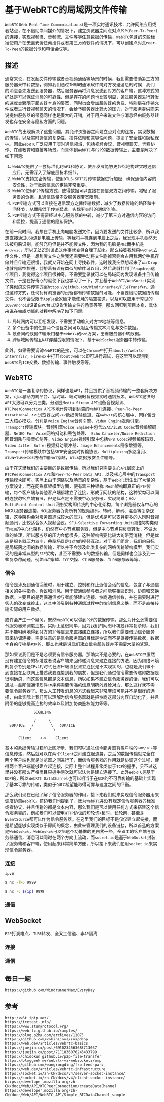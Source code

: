 # 基于WebRTC的局域网文件传输
`WebRTC(Web Real-Time Communications)`是一项实时通讯技术，允许网络应用或者站点，在不借助中间媒介的情况下，建立浏览器之间点对点`P2P(Peer-To-Peer)`的连接，实现视频流、音频流、文件等等任意数据的传输，`WebRTC`包含的这些标准使用户在无需安装任何插件或者第三方的软件的情况下，可以创建点对点`Peer-To-Peer`的数据分享和电话会议等。


## 描述
通常来说，在发起文件传输或者音视频通话等场景的时候，我们需要借助第三方的服务器来中转数据，例如我们通过`IM`即时通讯软件向对方发送消息的时候，我们的消息会先发送到服务器，然后服务器再将消息发送到对方的客户端，这种方式的好处是可以保证消息的可靠性，但是存在的问题也比较明显，通过服务器进行转发的速度会受限于服务器本身的带宽，同时也会增加服务器的负载，特别是在传输文件或者进行音视频聊天的情况下，会给予服务器比较大的压力，对于服务提供商来说提供服务器的带宽同样也是很大的开销，对于用户来说文件与消息经由服务器转发也存在安全与隐私方面的问题。

`WebRTC`的出现解决了这些问题，其允许浏览器之间建立点对点的连接，实现数据的传输，以及实时通信的复杂性、插件依赖和兼容性问题，提高了安全性和隐私保护。因此`WebRTC`广泛应用于实时通信领域，包括视频会议、音视频聊天、远程协作、在线教育和直播等场景。而具体到`WebRTC`与`P2P`的数据传输上，主要是解决了如下问题: 

1. `WebRTC`提供了一套标准化的`API`和协议，使开发者能够更轻松地构建实时通信应用，无需深入了解底层技术细节。
2. `WebRTC`支持加密传输，使用`DTLS-SRTP`对传输数据进行加密，确保通信内容的安全性，对于敏感信息的传输非常重要。
3. `WebRTC`使用`P2P`传输方式，使得数据可以直接在通信双方之间传输，减轻了服务器的负担，且通信质量不受服务器带宽限制。
4. `P2P`传输方式可以直接在通信双方之间传输数据，减少了数据传输的路径和中间环节，从而降低了传输延迟，实现更实时的通信体验。
5. `P2P`传输方式不需要经过中心服务器的中转，减少了第三方对通信内容的访问和监控，提高了通信的隐私保护。

在前一段时间，我想在手机上向电脑发送文件，因为要发送的文件比较多，所以我想直接通过`USB`连到电脑上传输，等我将手机连到电脑上之后，我发现手机竟然无法被电脑识别，能够充电但是并不能传文件，因为我的电脑是`Mac`而手机是`Android`，所以无法识别设备这件事就变得合理了起来。那么接着我想用`WeChat`去传文件，但是一想到传文件之后我还需要手动将文件删掉否则会占用我两份手机存储并且传输还很慢，我就又开始在网上寻找软件，这时候我突然想起来了`AirDrop`也就是隔空投送，就想着有没有类似的软件可以用，然后我就找到了`Snapdrop`这个项目，我觉得这个项目很神奇，不需要登录就可以在局域网内发现设备并且传输文件，于是在好奇心的驱使下我也学习了一下，并且基于`WebRTC/WebSocket`实现了类似的文件传输方案`https://github.com/WindrunnerMax/FileTransfer`。通过这种方式，任何拥有浏览器的设备都有传输数据的可能，不需要借助数据线传输文件，也不会受限于`Apple`全家桶才能使用的隔空投送，以及可以应用于常见的`IOS/Android`设备向`PC`台式设备传输文件的场景等等。那么回归到项目本身，具体来说在完成功能的过程中解决了如下问题: 

1. 局域网内可以互相发现，不需要手动输入对方`IP`地址等信息。
2. 多个设备中的任意两个设备之间可以相互传输文本消息与文件数据。
3. 设备间的数据传输采用基于`WebRTC`的`P2P`方案，无需服务器中转数据。
4. 跨局域网传输且`NAT`穿越受限的情况下，基于`WebSocket`服务器中转传输。

此外，如果需要调试`WebRTC`的链接，可以在`Chrome`中打开`about://webrtc-internals/`，`FireFox`中打开`about:webrtc`即可进行调试，在这里可以观测到`WebRTC`的`ICE`交换、数据传输、事件触发等等。


## WebRTC
`WebRTC`是一套复杂的协议，同样也是`API`，并且提供了音视频传输的一整套解决方案，可以总结为跨平台、低时延、端对端的音视频实时通信技术。`WebRTC`提供的`API`大致可以分为三类，分别是`Media Stream API`设备音视频流、`RTCPeerConnection API`本地计算机到远端的`WebRTC`连接、`Peer-To-Peer DataChannel API`浏览器之间`P2P`数据传输信道。在`WebRTC`的核心层中，同样包含三大核心模块，分别是`Voice Engine`音频引擎、`Video Engine`视频引擎、`Transport`传输模块。音频引擎`Voice Engine`中包含`iSAC/iLBC Codec`音频编解码器、`NetEQ For Voice`网络抖动和丢包处理、` Echo Canceler/Noise Reduction`回音消除与噪音抑制等。`Video Engine`视频引擎中包括`VP8 Codec`视频编解码器、`Video Jitter Buffer`视频抖动缓冲器、`Image Enhancements`图像增强等。`Transport`传输模块中包括`SRTP`安全实时传输协议、`Multiplexing`多路复用、​`STUN+TURN+ICE`网络传输`NAT`穿越，`DTLS`数据报安全传输等。

由于在这里我们的主要目的是数据传输，所以我们只需要关心`API`层面上的`RTCPeerConnection API`和`Peer-To-Peer Data API`，以及核心层中的`Transport`传输模块即可。实际上由于网络以及场景的复杂性，基于`WebRTC`衍生出了大量的方案设计，而在网络框架模型方面，便有着三种架构: `Mesh`架构即真正的`P2P`传输，每个客户端与其他客户端都建立了连接，形成了网状的结构，这种架构可以同时连接的客户端有限，但是优点是不需要中心服务器，实现简单；`MCU-MultiPoint Control Unit`网络架构即传统的中心化架构，每个浏览器仅与中心的MCU服务器连接，`MCU`服务器负责所有的视频编码、转码、解码、混合等复杂逻辑，这种架构会对服务器造成较大的压力，但是优点是可以支持更多的人同时音视频通讯，比较适合多人视频会议。`SFU-Selective Forwarding Unit`网络架构类似于`MCU`的中心化架构，仍然有中心节点服务器，但是中心节点只负责转发，不做太重的处理，所以服务器的压力会低很多，这种架构需要比较大的带宽消耗，但是优点是服务器压力较小，典型场景是`1`对`N`的视频互动。对于我们而言，我们的目标是局域网之间的数据传输，所以并不会涉及此类复杂的网络传输架构模型，我们实现的是非常典型的`P2P`架构，甚至不需要`N-N`的数据传输，但是同样也会涉及到一些复杂的问题，例如`NAT`穿越、`ICE`交换、`STUN`服务器、`TURN`服务器等等。

### 信令
信令是涉及到通信系统时，用于建立、控制和终止通信会话的信息，包含了与通信相关的各种指令、协议和消息，用于使通信参与者之间能够相互识别、协商和交换数据。主要目的是确保通信参与者能够建立连接、协商通信参数，并在需要时进行状态的改变或终止，这其中涉及到各种通信过程中的控制信息交换，而不是直接传输实际的用户数据。

或许会产生一个疑问，既然`WebRTC`可以做到`P2P`的数据传输，那么为什么还需要信令服务器来调度连接。实际上这很简单，因为我们的网络环境是非常复杂的，我们并不能明确地得到对方的`IP`等信息来直接建立连接，所以我们需要借助信令服务器来协调连接。需要注意的是信令服务器的目标是协调而不是直接传输数据，数据本身的传输是`P2P`的，那么也就是说我们建立信令服务器并不需要大量的资源。

那如果说我们是不是必须要有信令服务器，那确实不是必要的，在`WebRTC`中虽然没有建立信令的标准或者说客户端来回传递消息来建立连接的方法，因为网络环境的复杂特别是`IPv4`的时代在客户端直接建立连接是不太现实的，也就是我们做不到直接在互联网上描述我要连接到我的朋友，但是我们通过信令需要传递的数据是很明确的，而这些信息都是文本信息，所以如果不建立信令服务器的话，我们可以通过一些即使通讯软件`IM`来将需要传递的信息明确的发给对方，那么这样就不需要信令服务器了。那么人工转发消息的方式看起来非常麻烦可能并不是很好的选择，由此实际上我们可以理解为信令服务器就是把协商这部分内容自动化了，并且附带的能够提高连接的效率以及附加协商鉴权能力等等。

```
             SIGNLING

             /      \ 
  SDP/ICE   /        \   SDP/ICE
           /          \

      Client    <->    Client
```

基本的数据传输过程如上图所示，我们可以通过信令服务器将客户端的`SDP/ICE`等信息传递，然后就可以在两个`Client`之间建立起连接，之后的数据传输就完全在两个客户端也就是浏览器之间进行了，而信令服务器的作用就是协调这个过程，使得两个客户端能够建立起连接，实际上整个过程非常类似于`TCP`的握手，只不过这里并没有那么严格而且只握手两次就可以认为是建立连接了。此外`WebRTC`是基于`UDP`的，所以`WebRTC DataChannel`也可以相当于在`UDP`的不可靠传输的基础上实现了基本可靠的传输，类似于`QUIC`希望能取得可靠与速度之间的平衡。

那么我们现在已经了解了信令服务器的作用，接下来我们就来实现信令服务器用来调度协商`WebRTC`。前边我们也提到了，因为`WebRTC`并没有规定信令服务器的标准或者协议，并且传输的都是文本内容，那么我们是可以使用任何方式来搭建这个信令服务器的，例如我们可以使用`HTTP`协议的短轮询`+`超时、长轮询，甚至是`EventSource`都可以作为信令服务器。在这里我们的目标不是仅仅建立起链接，而是希望能够实现类似于房间的概念，由此来管理我们的设备链接，所以首选的方案是`WebSocket`，`WebSocket`可以把这个功能做的更自然一些，全双工的客户端与服务器通信，消息可以同时在两个方向上流动，而`socket.io`是基于`WebSocket`封装了服务端和客户端，使用起来非常简单方便，所以接下来我们使用`socket.io`来实现信令服务器。


### 连接


`ipv6`
```bash
$ nc -lk6 9999
```
```bash
$ nc -6 ${ip} 9999
```

### 通信

## WebSocket
`P2P`打洞难点、`TURN`转发、全双工信道、非`AP`隔离

### 连接

### 通信

## 每日一题

```
https://github.com/WindrunnerMax/EveryDay
```

## 参考

```
http://v6t.ipip.net/
https://icetest.info/
https://www.stunprotocol.org/
https://webrtc.github.io/samples/
https://blog.p2hp.com/archives/11075
https://github.com/RobinLinus/snapdrop
https://web.dev/articles/webrtc-basics
https://juejin.cn/post/6950234563683713037
https://juejin.cn/post/7171836076246433799
https://chidokun.github.io/p2p-file-transfer
https://bloggeek.me/webrtc-vs-websockets/amp
https://github.com/wangrongding/frontend-park
https://web.dev/articles/webrtc-infrastructure
https://socket.io/zh-CN/docs/v4/server-socket-instance/
https://socket.io/zh-CN/docs/v4/client-socket-instance/
https://developer.mozilla.org/zh-CN/docs/Web/API/RTCPeerConnection/createDataChannel
https://developer.mozilla.org/zh-CN/docs/Web/API/WebRTC_API/Simple_RTCDataChannel_sample
```
